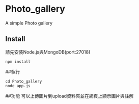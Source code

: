 # Photo_gallery
A simple Photo gallery

## Install
請先安裝Node.js與MongoDB(port:27018)
```
npm install
```

##執行
```
cd Photo_gallery
node app.js
```

##功能
可以上傳圖片到upload資料夾並在網頁上顯示圖片與註解

